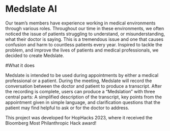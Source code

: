 # Medslate AI

Our team’s members have experience working in medical environments through various roles. Throughout our time in these environments, we often noticed the issue of patients struggling to understand, or misunderstanding, what their doctor is saying. This is a tremendous issue and one that causes confusion and harm to countless patients every year. Inspired to tackle the problem, and improve the lives of patients and medical professionals, we decided to create Medslate.

#What it does

Medslate is intended to be used during appointments by either a medical professional or a patient. During the meeting, Medslate will record the conversation between the doctor and patient to produce a transcript. After the recording is complete, users can produce a “Medslation” with three central parts: A simplified description of the transcript, key points from the appointment given in simple language, and clarification questions that the patient may find helpful to ask or for the doctor to address.

This project was developed for HopHacks 2023, where it received the Bloomberg Most Philanthropic Hack award!
